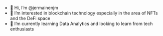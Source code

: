 - 👋 Hi, I’m @jermainenjm
- 👀 I’m interested in blockchain technology especially in the area of NFTs and the DeFi space
- 🌱 I’m currently learning Data Analytics and looking to learn from tech enthusiasts

<!---
jermainenjm/jermainenjm is a ✨ special ✨ repository because its `README.md` (this file) appears on your GitHub profile.
You can click the Preview link to take a look at your changes.
--->
